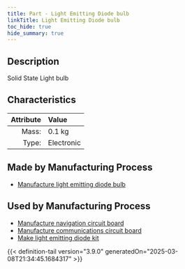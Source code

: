 ```yaml
---
title: Part - Light Emitting Diode bulb
linkTitle: Light Emitting Diode bulb
toc_hide: true
hide_summary: true
---
```

<!-- This is generated by the MarsSim HelpGenertor, do not edit. -->

## Description
Solid State Light bulb

## Characteristics

| Attribute      | Value |
|--------:|:------|
|Mass:|0.1 kg|
|Type:|Electronic|

## Made by Manufacturing Process

- [Manufacture light emitting diode bulb](/docs/definitions/process/manufacture-light-emitting-diode-bulb)

## Used by Manufacturing Process

- [Manufacture navigation circuit board](/docs/definitions/process/manufacture-navigation-circuit-board)
- [Manufacture communications circuit board](/docs/definitions/process/manufacture-communications-circuit-board)
- [Make light emitting diode kit](/docs/definitions/process/make-light-emitting-diode-kit)



{{< definition-tail version="3.9.0" generatedOn="2025-03-08T21:34:45.1684317" >}}




